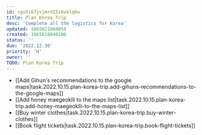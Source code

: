 ```yaml
---
id: cgu5i67jvjmrd15i6vblqbu
title: Plan Korea Trip
desc: 'Complete all the logistics for Korea'
updated: 1665821860854
created: 1665819840286
status: ''
due: '2022.12.30'
priority: 'H'
owner: ''
TODO: Plan Korea Trip
---
```


- [[Add Gihun's recommendations to the google maps|task.2022.10.15.plan-korea-trip.add-gihuns-recommendations-to-the-google-maps]]
- [[Add honey maegeoklli to the maps list|task.2022.10.15.plan-korea-trip.add-honey-maegeoklli-to-the-maps-list]]
- [[Buy winter clothes|task.2022.10.15.plan-korea-trip.buy-winter-clothes]]
- [[Book flight tickets|task.2022.10.15.plan-korea-trip.book-flight-tickets]]